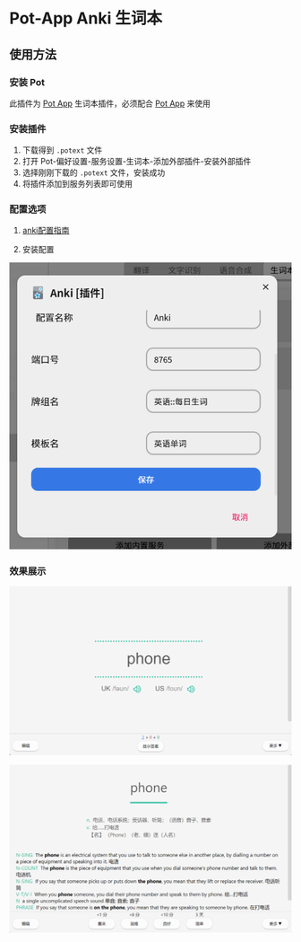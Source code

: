 # Pot-App Anki 生词本

## 使用方法

### 安装 Pot

此插件为 [Pot App](https://github.com/pot-app/pot-desktop) 生词本插件，必须配合 [Pot App](https://github.com/pot-app/pot-desktop) 来使用

### 安装插件

1. 下载得到 `.potext` 文件
2. 打开 Pot-偏好设置-服务设置-生词本-添加外部插件-安装外部插件
3. 选择刚刚下载的 `.potext` 文件，安装成功
4. 将插件添加到服务列表即可使用

### 配置选项

1. [anki配置指南](https://pot-app.com/docs/api/collection/anki.html)

2. 安装配置

![image-20250530170929069](.\assets\image-20250530170929069.png)

### 效果展示

![image-20250530171202598](.\assets\image-20250530171202598.png)

![image-20250530171216314](.\assets\image-20250530171216314.png)
